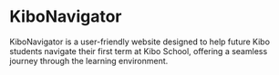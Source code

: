 # KiboNavigator
KiboNavigator is a user-friendly website designed to help future Kibo students navigate their first term at Kibo School, offering a seamless journey through the learning environment.

